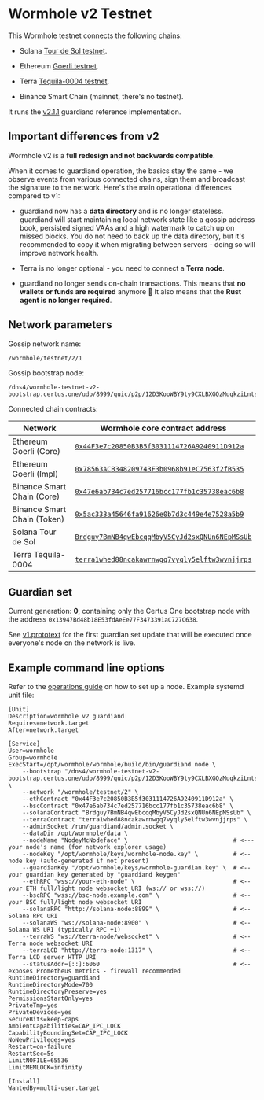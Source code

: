 # Wormhole v2 Testnet

This Wormhole testnet connects the following chains:

- Solana [Tour de Sol testnet](https://docs.solana.com/clusters#testnet).

- Ethereum [Goerli testnet](https://goerli.net).

- Terra [Tequila-0004 testnet](https://finder.terra.money/tequila-0004/).

- Binance Smart Chain (mainnet, there's no testnet).

It runs the [v2.1.1](https://github.com/certusone/wormhole/releases/tag/v2.1.1) guardiand reference implementation.

## Important differences from v2

Wormhole v2 is a **full redesign and not backwards compatible**.

When it comes to guardiand operation, the basics stay the same - we observe events from various connected chains,
sign them and broadcast the signature to the network. Here's the main operational differences compared to v1:

- guardiand now has a **data directory** and is no longer stateless. guardiand will start maintaining local
  network state like a gossip address book, persisted signed VAAs and a high watermark to catch up on missed blocks.
  You do not need to back up the data directory, but it's recommended to copy it when migrating between servers -
  doing so will improve network health.
  
- Terra is no longer optional - you need to connect a **Terra node**.

- guardiand no longer sends on-chain transactions. This means that **no wallets or funds are required** anymore 🎉
  It also means that the **Rust agent is no longer required**.

## Network parameters

Gossip network name:

    /wormhole/testnet/2/1

Gossip bootstrap node:

    /dns4/wormhole-testnet-v2-bootstrap.certus.one/udp/8999/quic/p2p/12D3KooWBY9ty9CXLBXGQzMuqkziLntsVcyz4pk1zWaJRvJn6Mmt

Connected chain contracts:

| Network                       | Wormhole core contract address                 |
|-------------------------------|------------------------------------------------|
| Ethereum Goerli (Core)  | [`0x44F3e7c20850B3B5f3031114726A9240911D912a`](https://goerli.etherscan.io/address/0x44F3e7c20850B3B5f3031114726A9240911D912a) |
| Ethereum Goerli (Impl)   | [`0x78563ACB348209743F3b0968b91eC7563f2fB535`](https://goerli.etherscan.io/address/0x78563ACB348209743F3b0968b91eC7563f2fB535) |
| Binance Smart Chain (Core)  | [`0x47e6ab734c7ed257716bcc177fb1c35738eac6b8`](https://bscscan.com/address/0x47e6ab734c7ed257716bcc177fb1c35738eac6b8) |
| Binance Smart Chain (Token)   | [`0x5ac333a45646fa91626e0b7d3c449e4e7528a5b9`](https://bscscan.com/address/0x5ac333a45646fa91626e0b7d3c449e4e7528a5b9) |
| Solana Tour de Sol        | [`Brdguy7BmNB4qwEbcqqMbyV5CyJd2sxQNUn6NEpMSsUb`](https://explorer.solana.com/address/Brdguy7BmNB4qwEbcqqMbyV5CyJd2sxQNUn6NEpMSsUb?cluster=testnet) |
| Terra Tequila-0004        | [`terra1whed88ncakawrnwgq7vyqly5elftw3wvnjjrps`](https://finder.terra.money/tequila-0004/address/terra1whed88ncakawrnwgq7vyqly5elftw3wvnjjrps) |

## Guardian set

Current generation: **0**, containing only the Certus One bootstrap node with the
address `0x13947Bd48b18E53fdAeEe77F3473391aC727C638`.

See [v1.prototext](guardianset/v1.prototxt) for the first guardian set update that will be executed once everyone's
node on the network is live.

## Example command line options

Refer to the [operations guide](https://github.com/certusone/wormhole/blob/dev.v2/docs/operations.md) on how to set up a node.
Example systemd unit file:

```
[Unit]
Description=wormhole v2 guardiand
Requires=network.target
After=network.target

[Service]
User=wormhole
Group=wormhole
ExecStart=/opt/wormhole/wormhole/build/bin/guardiand node \
    --bootstrap "/dns4/wormhole-testnet-v2-bootstrap.certus.one/udp/8999/quic/p2p/12D3KooWBY9ty9CXLBXGQzMuqkziLntsVcyz4pk1zWaJRvJn6Mmt" \
    --network "/wormhole/testnet/2" \
    --ethContract "0x44F3e7c20850B3B5f3031114726A9240911D912a" \
    --bscContract "0x47e6ab734c7ed257716bcc177fb1c35738eac6b8" \
    --solanaContract "Brdguy7BmNB4qwEbcqqMbyV5CyJd2sxQNUn6NEpMSsUb" \
    --terraContract "terra1whed88ncakawrnwgq7vyqly5elftw3wvnjjrps" \
    --adminSocket /run/guardiand/admin.socket \
    --dataDir /opt/wormhole/data \
    --nodeName "NodeyMcNodeface" \                              # <--- your node's name (for network explorer usage)
    --nodeKey "/opt/wormhole/keys/wormhole-node.key" \          # <-- node key (auto-generated if not present)
    --guardianKey "/opt/wormhole/keys/wormhole-guardian.key" \  # <-- your guardian key generated by "guardiand keygen"
    --ethRPC "wss://your-eth-node" \                            # <-- your ETH full/light node websocket URI (ws:// or wss://)
    --bscRPC "wss://bsc-node.example.com" \                     # <-- your BSC full/light node websocket URI
    --solanaRPC "http://solana-node:8899" \                     # <-- Solana RPC URI
    --solanaWS "ws://solana-node:8900" \                        # <-- Solana WS URI (typically RPC +1)
    --terraWS "ws://terra-node/websocket" \                     # <-- Terra node websocket URI
    --terraLCD "http://terra-node:1317" \                       # <-- Terra LCD server HTTP URI
    --statusAddr=[::]:6060                                      # <-- exposes Prometheus metrics - firewall recommended
RuntimeDirectory=guardiand
RuntimeDirectoryMode=700
RuntimeDirectoryPreserve=yes
PermissionsStartOnly=yes
PrivateTmp=yes
PrivateDevices=yes
SecureBits=keep-caps
AmbientCapabilities=CAP_IPC_LOCK
CapabilityBoundingSet=CAP_IPC_LOCK
NoNewPrivileges=yes
Restart=on-failure
RestartSec=5s
LimitNOFILE=65536
LimitMEMLOCK=infinity

[Install]
WantedBy=multi-user.target
```
